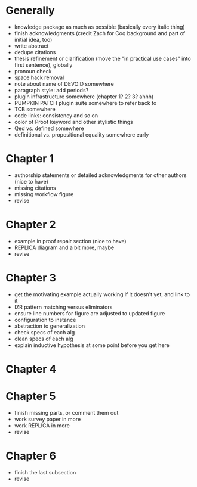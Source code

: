 

# Generally

- knowledge package as much as possible (basically every italic thing)
- finish acknowledgments (credit Zach for Coq background and part of initial idea, too)
- write abstract
- dedupe citations
- thesis refinement or clarification (move the "in practical use cases" into first sentence), globally
- pronoun check
- space hack removal
- note about name of DEVOID somewhere
- paragraph style: add periods?
- plugin infrastructure somewhere (chapter 1? 2? 3? ahhh)
- PUMPKIN PATCH plugin suite somewhere to refer back to
- TCB somewhere
- code links: consistency and so on
- color of Proof keyword and other stylistic things
- Qed vs. defined somewhere
- definitional vs. propositional equality somewhere early

# Chapter 1

- authorship statements or detailed acknowledgments for other authors (nice to have)
- missing citations
- missing workflow figure
- revise

# Chapter 2

- example in proof repair section (nice to have)
- REPLICA diagram and a bit more, maybe
- revise

# Chapter 3

- get the motivating example actually working if it doesn't yet, and link to it
- IZR pattern matching versus eliminators
- ensure line numbers for figure are adjusted to updated figure
- configuration to instance
- abstraction to generalization
- check specs of each alg
- clean specs of each alg
- explain inductive hypothesis at some point before you get here

# Chapter 4

# Chapter 5

- finish missing parts, or comment them out
- work survey paper in more
- work REPLICA in more
- revise

# Chapter 6

- finish the last subsection
- revise
